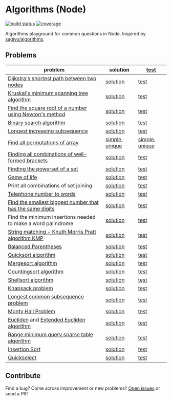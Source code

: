 # Algorithms (Node)

[![build status][build-badge]][build-url]
[![coverage][coverage-badge]][coverage-url]

[build-badge]: https://api.travis-ci.org/arrowrowe/algorithms-node.svg
[build-url]: https://travis-ci.org/arrowrowe/algorithms-node
[coverage-badge]: http://codecov.io/github/arrowrowe/algorithms-node/coverage.svg?branch=master
[coverage-url]: http://codecov.io/github/arrowrowe/algorithms-node?branch=master

Algorithms playground for common questions in Node. Inspired by [sagivo/algorithms](https://github.com/sagivo/algorithms).

## Problems
| problem | solution | [test][build-url] |
|---------|----------|-------------------|
| [Dijkstra's shortest path between two nodes](https://en.wikipedia.org/wiki/Dijkstra%27s_algorithm) | [solution](alg/dijkstra.js) | [test](test/alg/dijkstra-spec.js) |
| [Kruskal's minimum spanning tree algorithm](https://en.wikipedia.org/wiki/Kruskal%27s_algorithm) | [solution](alg/kruskal.js) | [test](test/alg/kruskal-spec.js) |
| [Find the square root of a number using Newton's method](https://en.wikipedia.org/wiki/Newton%27s_method) | [solution](alg/sqrt.js) | [test](test/alg/sqrt-spec.js) |
| [Binary search algorithm](https://en.wikipedia.org/wiki/Binary_search_algorithm) | [solution](alg/binary-search.js) | [test](test/alg/binary-search-spec.js) |
| [Longest increasing subsequence](http://en.wikipedia.org/wiki/Longest_increasing_subsequence) | [solution](alg/longest-increasing-subsequence.js) | [test](test/alg/longest-increasing-subsequence-spec.js) |
| [Find all permutations of array](https://en.wikipedia.org/wiki/Permutation) | [simple](alg/permutation/simple.js), [unique](alg/permutation/unique.js) | [simple](test/alg/permutation/simple-spec.js), [unique](test/alg/permutation/unique-spec.js) |
| [Finding all combinations of well-formed brackets](http://stackoverflow.com/questions/727707/finding-all-combinations-of-well-formed-brackets) | [solution](alg/bracket.js) | [test](test/alg/bracket-spec.js) |
| [Finding the powerset of a set](http://en.wikipedia.org/wiki/Power_set) | [solution](alg/powerset.js) | [test](test/alg/powerset-spec.js) |
| [Game of life](https://en.wikipedia.org/wiki/Conway%27s_Game_of_Life) | [solution](alg/life/evolve.js) | [test](test/alg/life/evolve-spec.js) |
| Print all combinations of set joining | [solution](alg/join-set.js) | [test](test/alg/join-set-spec.js) |
| [Telephone number to words](http://www.mobilefish.com/services/phonenumber_words/phonenumber_words.php) | [solution](alg/telword.js) | [test](test/alg/telword-spec.js) |
| [Find the smallest biggest number that has the same digits](http://stackoverflow.com/questions/9368205/given-a-number-find-the-next-higher-number-which-has-the-exact-same-set-of-digi) | [solution](alg/smallest-bigger-with-same-digits.js) | [test](test/alg/smallest-bigger-with-same-digits-spec.js) |
| Find the minimum insertions needed to make a word palindrome | [solution](alg/palindrome/insert.js) | [test](test/alg/palindrome/insert-spec.js) |
| [String matching - Knuth Morris Pratt algorithm KMP](http://en.wikipedia.org/wiki/Knuth%E2%80%93Morris%E2%80%93Pratt_algorithm) | [solution](alg/kmp.js) | [test](test/alg/kmp-spec.js) |
| [Balanced Parentheses](http://stackoverflow.com/questions/14930073/how-to-check-if-a-string-is-balanced) | [solution](alg/is-balanced.js) | [test](test/alg/is-balanced-spec.js) |
| [Quicksort algorithm](http://en.wikipedia.org/wiki/Quicksort) | [solution](alg/sort/quick.js) | [test](test/alg/sort-spec.js) |
| [Mergesort algorithm](https://en.wikipedia.org/wiki/Merge_sort) | [solution](alg/sort/merge.js) | [test](test/alg/sort-spec.js) |
| [Countingsort algorithm](http://en.wikipedia.org/wiki/Counting_sort) | [solution](alg/sort/count.js) | [test](test/alg/sort-spec.js) |
| [Shellsort algorithm](http://en.wikipedia.org/wiki/Shellsort) | [solution](alg/sort/shell.js) | [test](test/alg/sort-spec.js) |
| [Knapsack problem](http://en.wikipedia.org/wiki/Knapsack_problem) | [solution](alg/knapsack.js) | [test](test/alg/knapsack-spec.js) |
| [Longest common subsequence problem](https://en.wikipedia.org/wiki/Longest_common_subsequence_problem) | [solution](alg/longest-common-subsequence.js) | [test](test/alg/longest-common-subsequence-spec.js) |
| [Monty Hall Problem](https://en.wikipedia.org/wiki/Monty_hall_problem) | [solution](alg/monty-hall.js) | [test](test/alg/monty-hall-spec.js) |
| [Eucliden](https://en.wikipedia.org/wiki/Euclidean_algorithm) and [Extended Eucliden algorithm](https://en.wikipedia.org/wiki/Extended_Euclidean_algorithm) | [solution](alg/gcd.js) | [test](test/alg/gcd-spec.js) |
| [Range minimum query sparse table algorithm](http://en.wikipedia.org/wiki/Range_minimum_query) | [solution](alg/range-minimum.js) | [test](test/alg/range-minimum-spec.js) |
| [Insertion Sort](https://en.wikipedia.org/wiki/Insertion_sort) | [solution](alg/sort/insert.js) | [test](test/alg/sort-spec.js) |
| [Quickselect](https://en.wikipedia.org/wiki/Quickselect) | [solution](alg/select.js) | [test](test/alg/select-spec.js) |

## Contribute

Find a bug? Come across improvement or new problems? [Open issues](https://github.com/arrowrowe/algorithms-node/issues/new) or send a PR!
